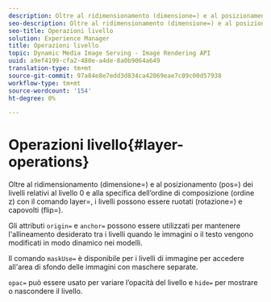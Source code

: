 ```yaml
---
description: Oltre al ridimensionamento (dimensione=) e al posizionamento (pos=) dei livelli relativi al livello 0 e alla specifica dell’ordine di composizione (ordine z) con il comando layer=, i livelli possono essere ruotati (rotazione=) e capovolti (flip=).
seo-description: Oltre al ridimensionamento (dimensione=) e al posizionamento (pos=) dei livelli relativi al livello 0 e alla specifica dell’ordine di composizione (ordine z) con il comando layer=, i livelli possono essere ruotati (rotazione=) e capovolti (flip=).
seo-title: Operazioni livello
solution: Experience Manager
title: Operazioni livello
topic: Dynamic Media Image Serving - Image Rendering API
uuid: a9ef4199-cfa2-480e-a4de-8a0b9064a649
translation-type: tm+mt
source-git-commit: 97a84e8e7edd3d834ca42069eae7c09c00d57938
workflow-type: tm+mt
source-wordcount: '154'
ht-degree: 0%

---
```



# Operazioni livello{#layer-operations}

Oltre al ridimensionamento (dimensione=) e al posizionamento (pos=) dei livelli relativi al livello 0 e alla specifica dell’ordine di composizione (ordine z) con il comando layer=, i livelli possono essere ruotati (rotazione=) e capovolti (flip=).

Gli attributi `origin=` e `anchor=` possono essere utilizzati per mantenere l&#39;allineamento desiderato tra i livelli quando le immagini o il testo vengono modificati in modo dinamico nei modelli.

Il comando `maskUse=` è disponibile per i livelli di immagine per accedere all&#39;area di sfondo delle immagini con maschere separate.

`opac=` può essere usato per variare l’opacità del livello e  `hide=` per mostrare o nascondere il livello.
